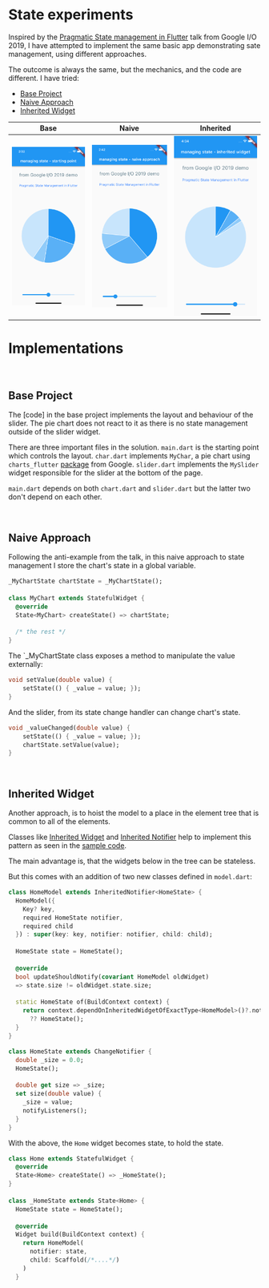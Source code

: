 # State experiments

Inspired by the [Pragmatic State management in Flutter]() talk from Google I/O 2019, I have attempted to implement the same basic app demonstrating sate management, using different approaches. 

The outcome is always the same, but the mechanics, and the code are different. I have tried: 

* [Base Project](#base-project)
* [Naive Approach](#naive-approach)
* [Inherited Widget](#inherited-widget)

| Base | Naive | Inherited |
| --- | --- | --- |
| ![](./images/base.png) | ![](./images/naive.png) | ![](./images/inherited.png) |

# Implementations

&nbsp;
## Base Project
The [code] in the base project implements the layout and behaviour of the slider. 
The pie chart does not react to it as there is no state management outside of the slider widget. 

There are three important files in the solution. `main.dart` is the starting point which controls the layout. `char.dart` implements `MyChar`, a pie chart using `charts_flutter` [package](https://pub.dev/packages/charts_flutter) from Google. `slider.dart` implements the `MySlider` widget responsible for the slider at the bottom of the page. 

`main.dart` depends on both `chart.dart` and `slider.dart` but the latter two don't depend on each other.

&nbsp;
## Naive Approach

Following the anti-example from the talk, in this naive approach to state management I store
the chart's state in a global variable. 

```dart
_MyChartState chartState = _MyChartState();

class MyChart extends StatefulWidget {
  @override
  State<MyChart> createState() => chartState;
  
  /* the rest */
}
```

The `_MyChartState class exposes a method to manipulate the value externally:

```dart
void setValue(double value) {
    setState(() { _value = value; });
}
```

And the slider, from its state change handler can change chart's state.

```dart
void _valueChanged(double value) {
    setState(() { _value = value; });
    chartState.setValue(value);
}
```


&nbsp;
## Inherited Widget

Another approach, is to hoist the model to a place in the element tree that is common to all of the elements. 

Classes like [Inherited Widget](https://api.flutter.dev/flutter/widgets/InheritedWidget-class.html) and [Inherited Notifier](https://api.flutter.dev/flutter/widgets/InheritedNotifier-class.html) help to implement this pattern as seen in the [sample code](./inherited).

The main advantage is, that the widgets below in the tree can be stateless.

But this comes with an addition of two new classes defined in `model.dart`:

```dart
class HomeModel extends InheritedNotifier<HomeState> {
  HomeModel({
    Key? key,
    required HomeState notifier,
    required child
  }) : super(key: key, notifier: notifier, child: child);

  HomeState state = HomeState();

  @override
  bool updateShouldNotify(covariant HomeModel oldWidget)
  => state.size != oldWidget.state.size;

  static HomeState of(BuildContext context) {
    return context.dependOnInheritedWidgetOfExactType<HomeModel>()?.notifier
      ?? HomeState();
  }
}
```

```dart
class HomeState extends ChangeNotifier {
  double _size = 0.0;
  HomeState();

  double get size => _size;
  set size(double value) {
    _size = value;
    notifyListeners();
  }
}
```

With the above, the `Home` widget becomes state, to hold the state. 

```dart
class Home extends StatefulWidget {
  @override
  State<Home> createState() => _HomeState();
}

class _HomeState extends State<Home> {
  HomeState state = HomeState();

  @override
  Widget build(BuildContext context) {
    return HomeModel(
      notifier: state,
      child: Scaffold(/*....*/)
    )
  }
```